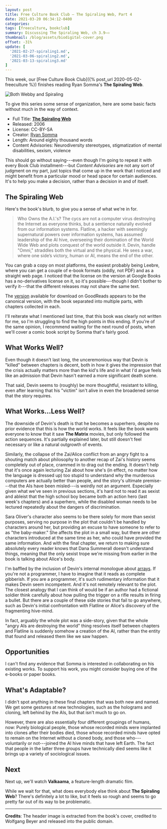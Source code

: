 ```yaml
---
layout: post
title: Free Culture Book Club — The Spiraling Web, Part 4
date: 2021-03-20 06:34:12-0400
categories:
tags: [freeculture, bookclub]
summary: Discussing The Spiraling Web, ch 3.9–♾
thumbnail: /blog/assets/biodigital-cover.png
offset: -31%
update: [
  '2021-02-27-spiraling1.md',
  '2021-03-06-spiraling2.md',
  '2021-03-13-spiraling3.md'
]
---
```


This week, our [Free Culture Book Club]({% post_url 2020-05-02-freeculture %}) finishes reading Ryan Somma's **The Spiraling Web**.

![Both Webby and Spiraling](/blog/assets/ACfU3U18DzuB7v6SxdKOV6ajrMXysTqAmA.png "Both Webby and Spiraling")

To give this series some sense of organization, here are some basic facts without much in the way of context.

 * Full Title:  [**The Spiraling Web**](http://leebre.org/book/the-spiraling-web/index.html)
 * Released:  2006
 * License:  CC-BY-SA
 * Creator:  [Ryan Somma](https://ryansomma.com/)
 * Length:  Around eighty thousand words
 * Content Advisories:  Neurodiversity stereotypes, stigmatization of mental disabilities, sexism, violence

This should go without saying---even though I'm going to repeat it with every Book Club installment---but *Content Advisories* are not any sort of judgment on my part, just topics that come up in the work that I noticed and might benefit from a particular mood or head space for certain audiences.  It's to help you make a decision, rather than a decision in and of itself.

## The Spiraling Web

Here's the book's blurb, to give you a sense of what we're in for.

 > Who Owns the A.I.'s? The cycs are not a computer virus destroying the Internet as everyone thinks, but a sentience naturally evolved from our information systems. Flatline, a hacker with seemingly supernatural powers over information systems, has assumed leadership of the AI hive, overseeing their domination of the World Wide Web and plots conquest of the world outside it. Devin, handle "Omni," straddles both the virtual and the physical. He sees a war, where one side’s victory, human or AI, means the end of the other.

You can grab a copy on most platforms, the easiest probably being Leebre, where you can get a couple of e-book formats (oddly, not PDF) and as a straight web page.  I noticed that the license on the version at Google Books has a no-derivatives license on it, so it's possible---though I didn't bother to verify it---that the different releases may not share the same text.

The [version](https://www.goodreads.com/book/show/9351820-the-spiraling-web) available for download on GoodReads appears to be the canonical version, with the book separated into multiple parts, with chapters collected in each.

I'll reiterate what I mentioned last time, that this book was clearly not written for me, so I'm struggling to find the high points in this ending.  If you're of the same opinion, I recommend waiting for the next round of posts, when we'll cover a comic book script by Somma that's fairly good.

## What Works Well?

Even though it doesn't last long, the unceremonious way that Devin is "killed" between chapters is decent, both in how it gives the impression that the crisis actually matters more than the kid's life and in what I'd argue feels like an admission that Devin hasn't earned a more significant death scene.

That said, Devin seems to (roughly) be more thoughtful, resistant to killing, even after learning that his "victim" isn't alive in even the broadened sense that the story requires.

## What Works...Less Well?

The downside of Devin's death is that he becomes a superhero, despite no prior evidence that this is how the world works.  It feels like the book wants everyone to know that it saw **The Matrix** movies, but only followed the action sequences.  It's partially explained later, but still doesn't feel necessary or like a natural outgrowth of events.

Similarly, the collapse of the Zai/Alice conflict from an angry fight to a shouting match about philosophy to another recap of Zai's history seems completely out of place, crammed in to drag out the ending.  It doesn't help that it's once again lecturing Zai about how she's (in effect, no matter how the language is dressed up) too stupid to understand why the murderous computers are actually better than people, and the story's ultimate premise---that the AIs have been misled---is weirdly not an argument.  Especially given what we've seen in previous sections, it's hard not to read it as sexist and ableist that the high school boy became both an action hero (last week's chapters) and a superhero, while the disabled woman needs to be lectured repeatedly about the dangers of discrimination.

Sara Oliver's character also seems to be there solely for more than sexist purposes, serving no purpose in the plot that couldn't be handled by characters around her, but providing an excuse to have someone to refer to as "the baby-maker."  She affects the plot in a small way, but there are other characters introduced at the same time as her, who could have provided the same information.  And with the final chapter, we return to making sure absolutely every reader knows that Dana Summerall doesn't understand things, meaning that the only sexist trope we're missing from earlier in the book is talking about Alice's body.

I'm baffled by the inclusion of Devin's internal monologue about [arrays](https://en.wikipedia.org/wiki/Array_data_structure).  If you're not a programmer, I have to imagine that it reads as complete gibberish.  If you are a programmer, it's such rudimentary information that it makes Devin seem incompetent.  And it's not remotely relevant to the plot.  The closest analogy that I can think of would be if an author had a fictional soldier think carefully about how pulling the trigger on a rifle results in firing a bullet.  But there are a couple of these side stories that fail to go anywhere, such as Devin's initial confrontation with Flatline or Alice's discovery of the fragmenting hive-mind.

In fact, arguably the whole plot was a side-story, given that the whole "angry AIs are destroying the world" thing resolves itself between chapters and Flatline is suddenly somehow a creation of the AI, rather than the entity that found and released them like we saw happen.

## Opportunities

I can't find any evidence that Somma is interested in collaborating on his existing works.  To support his work, you might consider buying one of the e-books or paper books.

## What's Adaptable?

I didn't spot anything in these final chapters that was both new and named.  We get some gestures at new technologies, such as the holograms and cloning, left behind by the AIs, but that isn't much to go on.

However, there are also essentially four different groupings of humans, now:  Purely biological people, those whose recorded minds were implanted into clones after their bodies died, those whose recorded minds have opted to remain on the Internet without a cloned body, and those who---voluntarily or not---joined the AI hive minds that have left Earth.  The fact that people in the latter three groups have technically died seems like it brings up a variety of sociological issues.

## Next

Next up, we'll watch **Valkaama**, a feature-length dramatic film.

While we wait for that, what does everybody else think about **The Spiraling Web**?  There's definitely a lot to like, but it feels so rough and seems to go pretty far out of its way to be problematic.

* * *

**Credits**:  The header image is extracted from the book's cover, credited to Wolfgang Beyer and released into the public domain.
